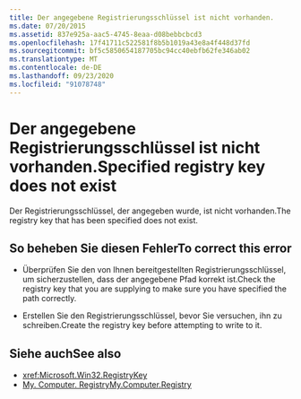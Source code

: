 ```yaml
---
title: Der angegebene Registrierungsschlüssel ist nicht vorhanden.
ms.date: 07/20/2015
ms.assetid: 837e925a-aac5-4745-8eaa-d08bebbcbcd3
ms.openlocfilehash: 17f41711c522581f8b5b1019a43e8a4f448d37fd
ms.sourcegitcommit: bf5c5850654187705bc94cc40ebfb62fe346ab02
ms.translationtype: MT
ms.contentlocale: de-DE
ms.lasthandoff: 09/23/2020
ms.locfileid: "91078748"
---
```

# <a name="specified-registry-key-does-not-exist"></a><span data-ttu-id="1e52e-102">Der angegebene Registrierungsschlüssel ist nicht vorhanden.</span><span class="sxs-lookup"><span data-stu-id="1e52e-102">Specified registry key does not exist</span></span>

<span data-ttu-id="1e52e-103">Der Registrierungsschlüssel, der angegeben wurde, ist nicht vorhanden.</span><span class="sxs-lookup"><span data-stu-id="1e52e-103">The registry key that has been specified does not exist.</span></span>  
  
## <a name="to-correct-this-error"></a><span data-ttu-id="1e52e-104">So beheben Sie diesen Fehler</span><span class="sxs-lookup"><span data-stu-id="1e52e-104">To correct this error</span></span>  
  
- <span data-ttu-id="1e52e-105">Überprüfen Sie den von Ihnen bereitgestellten Registrierungsschlüssel, um sicherzustellen, dass der angegebene Pfad korrekt ist.</span><span class="sxs-lookup"><span data-stu-id="1e52e-105">Check the registry key that you are supplying to make sure you have specified the path correctly.</span></span>  
  
- <span data-ttu-id="1e52e-106">Erstellen Sie den Registrierungsschlüssel, bevor Sie versuchen, ihn zu schreiben.</span><span class="sxs-lookup"><span data-stu-id="1e52e-106">Create the registry key before attempting to write to it.</span></span>  
  
## <a name="see-also"></a><span data-ttu-id="1e52e-107">Siehe auch</span><span class="sxs-lookup"><span data-stu-id="1e52e-107">See also</span></span>

- <xref:Microsoft.Win32.RegistryKey>
- [<span data-ttu-id="1e52e-108">My. Computer. Registry</span><span class="sxs-lookup"><span data-stu-id="1e52e-108">My.Computer.Registry</span></span>](xref:Microsoft.VisualBasic.MyServices.RegistryProxy)
